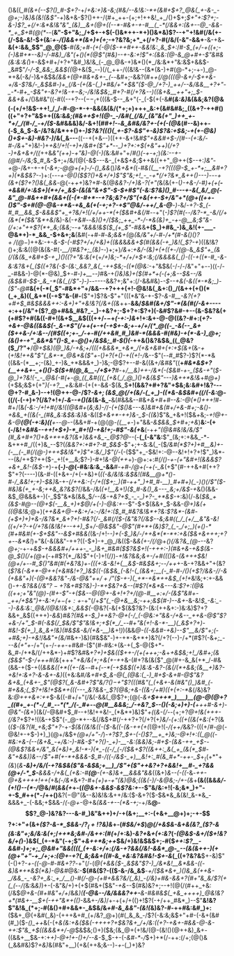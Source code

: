 ()&((*_#(&+(--$?()_#-$+?-*+/_+&:+)&-&;(#&/--&!&:-*+(&#+$+?_@&(_+-&-_-@+;-)&)&(&!(&$"-+_)&+&-$?()++-/(#+_++-(+;+!++&!_+_/()+$+;_$+"+:$?+;-&-)$?_+(/+:&*&!&"&"_(&)__&+(@+((--*-#&+-+-#__(_-*(/&&+:(&+--@_-&&-*_+_$+#(@(*--_(__&"-$+"&;_/+$+-+$(-()&*++-*+)()&*&)$?--+"+!&#(/&(+-(/-$&-&!-$+(&:_+-/()&&+*(&+)+(+;_-+?&?&;+*_+(/+?-#(/&/(-&"-&&+__-&-+&__-&(+:&&_$$"_@_@($__-#_(&;+#-(+(-@($-++#++-&&!&:_&_$+:_/_#-$_(+/-+((+;-(-)&#+*--&)-/-#&)_/&"(+()(*(@$"(#&)--+-&:+!$"+:(&&:(@-&_@+#+-$"&#&(&:&:&(_)+-&$+#+/+?+"&#_)&!&_(-_@_@&-+)&*()(*_/&:&*+"&:&$+&&$-_&#$"_/-/-$_&&;_&&$((_@+&($_--)(/(_++-/((&!&--(&*(&-)+#(@-*+;-+-)_@-*+&(-&/-)&+&$&*_(&&_+(@+#&+&+-_(--*&#+;-&&?(#+*_+(/_@(((@-&+/-$++&-+/&-$?&/-_&$&#-)+_(/&-(+(&-(_)+#&/+"+$&"($-@_/+?-)_++/--&/&&__+?+"-_-*-#+_-$&"+-&?+!&-+$-$&;-/&!&$&;_#+?-#(/+?&--)((&+&__++"+;_$-&&+&*+/()&#&"((-#((--+?--($--_(+$(((&-$--_&+"(-_(-$(+(-&__#(_&:&)_&(&&;&?(@&(-(+/+!&$-++!_/_/-#-@-*-+-&&(&(&/(*+;+)+++_&:+(&#&#&;_((&+?-++#()((+"+?+"&$++((&:&_&;(#&++$+!(@-_-/&#(_(/&/_(&"&(+"_)++_+-*+/_/(#-/_-+/($-_&#&&&)&/-&+!(#_#+!-_-*&_&#&/&?+-(+(-(@&*(#--&)++-(-$_&_$-&-/&?&/&*++()+-_)$?&?((()(_+-$?-&$"+-&)$?&:+$&;-+(+-@&)()+$+-&)-#&?-)_/&(_&---__((--+(+&--)((++-&+!&*_#$"+&&#+$-/(#_--(+:&/-#-/&*+"+)&!-)+*_+&!_/+!_(-_+)+/&#+($"+*--_)+?+:+$(+&"++_)(/+?-)+&+&+/_((*++&*&"(++)_-+"&)-@(_-)(*&:&#+"+/_#()(-+-+;_)_(&:--+-(@_#_/-/&;_$_#_&-$+;+/&/(@(-&$---&-_(+&$_+&;_$++&((++"_@++($--+:_)&"-+_@-/&+-+-+(*-&+;-@_@+(+)-/-_()_&&*()_)&+&*(_(-_#&((__-+?(((@-$_+-*+;__&#+?+)(*&$&?-_-)+:(--*-+_-_@()($$?()+&+/+)$"$"&;+!_-_-+*(/+?&*_&++()---)---+(&+($?+?()&(_&&*-@(-+_+_+)&?+#-&(@_&&?-/+)&-$?($+"(_&(&(+-(*_)_-+&_-_/-#_)_+(+(__-+&&#_/+:&$+)(*+/+_&$-(&(&"&+$"-$-$+#$"_(_-&:$?&)()_#---+-&(_&/_@(-&"_@-#&++#+(&&+((-(*-#+*--+?&;&?+/$"(+_&(+_+-$+/&"+*(@+((++-()$"-$+#(@-@&-+*&-+&_&(+(-+;+?-+$"_@&/-_++_/_&-@__-)-*&/-_+?-$_(-#_#__&&_$-&&&$"+_+?&/+!(/+/++-*(+($&#+&(/_#--+"(_-)$?(#(--/&?-*_-&/(/+(&*(*($&"&*+&_/&)-&(_-+&#-_-_&)()+/($&;_++_-*-/-*&(&)+_-+-@__&;$"&-(/+:+"++$?(*+_&;(&&;--+"&&&!&$($_(+_$"-#&_&__+($_)+#&_-)&_&!(+-___-@&*+)-*_&&_-$+&+;&__(&#(-+#-#-_&;&&+$($_@_(&/&"+/-#-/+*(#-&()()$?+/(@-$_)++&:-+-_&*-$-(-#$?+/+/+*&)+((&&_&_&&+$(#(&&(-+_)&!(_$?-+_)((&!&?()+;&:&((@(&(&-#(*-__/(#&?+;_(&)-*-)+;+)_/&_+:_+&/-(&)+(+((+_-_/(@-_&*_&$"+_(&(/(&(&_+&#+$-$+_+)()(($?+"&:&(+*(+_/+)&;-*+/+/+$+:&;(/&&&&(_()-((-+((*-#_-&-&:&?&+(_($($($+?&(-$-(&:_&&?_&(_-++$&;-___(_(*(@&:-_+"&$&(-/-/-/&"+"+--)((-/-_-#&&-)-@(*-@&)_$+_-#-)+__--)_#&-+*()&)&)+_($(#+*+(-(+;&--$&--/&(&$&#-$_$-_&_-*(&(_(/$"-*_)-)--_----&&?+;&"+:(/-&&#&)-_-$--+&(-&((*-*&;_)-($"-@_#__&(+(-*(_$"-#&*+"+/&&--+?+++(+!-@&!&(_&+:()_/(&++(+()(*(_+_&)((_&+*((-+$"&-(#-__($"+)$?&-$"+"(((*&"&-+-$?-*_&-#__-&$?($+?+#+$_#&$&&&++:_-_&+)+"+_&!&?(/&+(_(_&*++-__&&/_$&#(&+/$"-*(&(#(/-&+----_+:++(/&"+($?_@+#&&_#&?_-_)-+&?+;-$+?+:$?+)(-&#$?&#-+--(&-$&?&(+(+#$?+#(&((-#+!(&+$__&$(((++/-$-$+_(-+:-)&_+!+:&+-@-@((&?-#+:(*+?-+&+-@&((&&$(-_&-*$"(/++(+-+(-+$+-&;+-+/+/(*_@((-_-&(--_&+($++&_-/+:&--/(#_$((+;+-_/-+-#(/++&#_#_)&#-*(&&&-#(#&)-+(*-&-)_@+;(&()+-+"_&&*&"()-$_$+$-@()+/&$&;_#-$()(*-++&()&?&$&_((_@&?($_/$?$"+__/_@+$&)(@_)&/-+&;+/(((+&&&*_+&*_/(+&+&#+(+:+$(&+_(&-*+*(_+!&!++&"$"(_&*-*_@&*&($"+-_(_)+?(+()-+((+!-/_&--$"(--#_#$?-)$?(*-*&((&&-(*__+;-(&)_+-)&_+*&&&+_)-)&;-@$?+--#-&((&+_/&#&"_((__+_#&*&$+?(__++&+-_+()()-$($+#(@_&__-/+$+?___#-+_/__&)++-/&*(-($&#-+-_($&-+"_(_$-@_)+?&!(-_-_@&(-#(+-@_((_&#(((_(+&(_/_@_)()+&(&$"---)&++*&!&_+#_@+)_(+$&;&$+(+"_)(-+?__+_&:&#-(+(+-&_&_-$(&_$__+!(&&?+#+?&"+$&;&:&#+!&?---@+?-#_&-)--+!(@++-@-/$?_-&$+;($&$_@(/+(&/-(_+_)-((*&-&$&#+((/(-&:_@-((/(-(-+)+?(/&?+!+/-_&--+()(&_(&-&_-__&(#&&&--#&_+&+#+#--&:-@(*()+++!_#-#+/(&_(-*&:-/+!+#(/&!(*(@&#+_(_&;&)-/_/_-(+($()&---&)&#+&(#+/+&-#+;-&()-+&&_+((&(-_(#&_&:&$&:&)&-_&((_$+&+*-++)&-_$-((&_)$"&_+&+!($&_+_&;-*+!_@+-_&-@__(@(-+:&)(_(___+--@-*-(&&+#-+(@(@_-((__+_-)+"&&_-&$&&_$+#+;+&_)__&:-(+(-/&!+_&#&--++!+$+)-*_#+!()-+&!+;-#$"-&(+_&__(-+*+"(@&#&!&/&/$"(#_&+#+?()+&+*++&?(&+)&&+&_-_@$?_@-_-*(-__(_(-&"&:__$"_(&;+:+&&_-*-&+*+#_/((+)&_--$?(*(&&?+:+#+?-#_$&$-*$"+;+-&:&(_-($_/&#(*$?+)+#__&)+-(-__(-_#(/(@-)+++$&!&"+)$"+:&/_)$"(/-_(-($$"+_-$&!+:-@--&!+!+?+!$"_)&*---(&/++$?++($-_+!(+__&;$?-)-#+!_&-@(++_+)-@+:+:_#(/()-+-(+"&#+!(&&&$?+&+_&!-(&$-+_)-+__(-_)-@_(-#&:&:&_-&&__#-*+#-/_@+_(-+(-_&*(+$"(#-++&+#(++?$"+?(----)(&-#-((+&+-/+(-+&)+(_((-&/&!&:&$&!(#&__@+*()-#-/_&&!+;+)-$&)_&-+-_(/++&:-(-/+(($+;_)(#-++"_)+#_#-__)_#+#+)(_-)()(/$"($-#&)&(+_+-&;++&_&?&$$?($_/&&-/&(_(+!__&_+!_)($_#-&()_&---_&;+/&$-+_&()(&&-&$_@&&&+-)(-_$$"&*&(&&_$_/--(&-+&?+$_-_-_)+?-_+*&$-_+:&)(/_-_&(*___$&_+(&$-#_@--(@+$(-__&_+)+$_@_/+(-)-@&:+--*$"-$+$(&&+_$-&&-_@+)&(+((@&!&;_@+)(*++&&+*_@-+&:+/+:-/&!+:($_#_#&?&!&*+?&:$?&*-(&#-(+$+)+)+&-/&?&*_&+?+!-#&?(/-_&#(/($-(&"&?(/&$--&;&#((_/_(+/__&"&-&!((+/+?-+(/+?&(&!&!+--++)_$_+_/-@&$&"-@$"(#+*+(&)$?_(_-_/+;_)(+()-*(#+#&#(+-$+$&"--&$+#&&(_(&-/+!-_-)+(-$_)&/-/++&*(*-*+:+&($&+&++*+;+?+*_--_&*&!_)+"&(-&(&&"-++?((-$+)-+_@_/&(($-&_&(+-/(/_@+*()(/&?&_(@-*--&?_@+;-_+-+*&$-+&&&#+/+++-_-_)&+_#&#($$?&$+!(-+++:-)(#&+&-+_&$(&-@_$()_(_/+_(@+*(-+#$?(*_/&)$"+(-)+!(/_)_)-*+!&?&_&;&+-/+#((()&-(&+++$&!(@+/+--#_$_$()$"&#(#(+&?&)+-((_(+:&-&!+(__&$-#&$&_+;-_-/+_+*+-&-+?&&+"+(&?(*$?&(-&+*-@++(+&#&!+?_)&$(_(-_(&$&_(-&!-(_(&&+;__(-_#-#-/()(+$?_/&&-/_/-&_(+&&"+)(-(@+&&?&"-/&-_@&"+$+/+/$"($-+-)(_+*-+&*++&$_(+!+*&!&;+:+-&&()-*+-&?&&(/&"$?-+$?&+_#$?&)-)-*+$&?+&--(#$?(*&*&---&:$?+:(@&((++;+"&"(@_)-_(#+_-_$"-+($&--@(@+-_&+!+?+/(@-#__+:+/_-(&$"&#+-_++/+$&"_)+-&:+/+$-(+:+$-*+"(/+_$"(_-@+&__&;-++;&$(#-)--&+-_&-&!_$_-&:_--)-&&:&:_@&/(@&!(&+:_&&$(_-@&?(*-*&(+$(&$?&?-(&:(++&+:-)&:&)$?+?&&+_&$((+++)_-&&_)_#&?(#&+-$_)++&?-@+(-/_(-@&:+"&&-/+&--_++&-@$"$?+&-/+"_$-#(-&$(/_$&/$"$"&!&*+;+$(*_/_--#+"&(+!-&-*-__)(_&$+?+)-#&!-$(+_)_&_&+!&)(#&$&-&/(*+&-__)&_+!_)_)(&&*_@-((_-&&#-+&)--$"__&/$"+;(*_-+#&;+)-+&!_/&_&"+$($&/_#&+-)&)(#&$&"-)+-+*-&+*+)&?(/+?(--)-/+*(#$?(-&*+;_---&(+"+*-/+"(+-/-*++-*+#&#-($"(#-#&:+(&-+(_$-@($+*-&_#-/+*&/(/++&*-)+#$?&#&*+?+)+$&(($++-/(+(++_+;_-&*+_+*&$&;+!_/&#+;(&($&*$"-$-/+++#(&_(+$++$"_+&/&(+;+&(+-+_+&-(#+?&(&$($$"_@(#+-&_&(+*_/-#&(&&-+($-+((_&&&((+*((+-(&_--#+_(--*(-+$&$((+____)&:&-&?-_(&(/(*+&&;(&__+)&?-+&!+:&_+?-&-&+-&)_((+&:&#_/&+___#+$_&-@(_(@&:(_-)_#+$-&+#-@$"&?&+&_(+&+-_$"(@$?(_&-&#+?$"&/$?()-$+"$?(((#&"(_(+&+-&(#&"()_)&#_(-#+&&;(_$?+!&!+$&*+(((---_&?&&-_$?(@&;+&-((&-/+#_)((+(+:-*&_(/&)&?&:_@+++&+:++_$-&((-#+/+"(/&(-&&(_@$?+;(@(-_&+__$+++*_)___)__(@-@(@+?_((#+_+-(*-/_#_--*(*_/(-_#+--@(#__&&&;_/-+&?_$--()(-&;+)+)-(__+++#-&+)-@&"-(&_+)(&(/-@&#+$_#--+!&!++&!-_(*&*+)&)$"_+(_(_&-(/-_-(+;+?_@+!&(+++-(/&?_+$?+!((&-+$$"(-_@-*+--&(/&$+#(/-++?+?(/+?(+_)&/-(+:((+((&(+&:(_+?(&(_($-(&?(#_+&;$"+?-_+_-$(&((&!&((-($_-&*((-(&-++(+(*(@+!(_-/(++/_&&?-(((+/_#-@_(-@&!+-+$-)+)_)(@+/&$+_(@+/+"-/_)-*+?$?_$_+-(-(_)$?__+_+)&;-@+!+:((_@((-#&:+&-(--(&+&_-+/&:-)-#&-$"+?()-_+)-__-&:(&&)&;-#+$-(&&-++_+$-*-*(@_&$?&&+/&"_&(+&)+_&!-*-)(*_-((-/_(-/($&+$?((&++:_&(_+_(&(*_$_#_-&"+&&)_)&--/$"+#(+-*+&&&-$_#-/((-*_/&$-_+)__&!+:_#(&_#+*-++-_$_$+_((+*$"+_(&_)(*&__-&)+/&/(-+?&$&($"&-&$&;+__)_/$"+($"++&?+?+&&!+__#-_+?&&(@+/-*_$-__&&&-/+&(_(+&:-#__(@__-*_(+-&)&+__&&&"&&_((&+)_&--(-((_-&*-++-_@+&++_++!++(*+&_(_-_/&*_&+?-#+*(+_)+-+"(&_)_@&;((&(-)_/-&_@&;-/_+-(&*+__(&((&&_&/-(+!()--(*-/_@&/_#_(_&&(+_+-(*(@&+-&&$-&$?&:+*--$"&/&:+!(-&;&*_)+"-+-$_#++(*-/++()__&?($-@$"(&--&)&!&:&++/&:($-&+?($-$&*&_&(&!_&-*&_-&&&+_-(-&&;+$&&-/_(-@+_-@+&_(&&-+--(*&-+;_-+/&__@-$$?_@-)&?&?---&-#_)&"&++)+/-+(&+;__+:-(+&+__@+)+;-+-$$?+:+"_+_(&+_($?-&-*_$&&-/$?_(+!$?&)&_+-(#_$&/+$_)_@(/+*&$&-&+&(&?_($?-&(*&:&"+;&/&:&(+;_/_++*&;&#-/&++:(#(_+/+:&)-*&?+*&_+(+:&?_(_-(@&$-&+/($+!&?&/+(_)-)&$(_(+-*&"(-+;$"+_&++*&;++_$&/+)&!&$&$+;-#($_++:$?__-&&#-)+;+;_@&#+"&&((((_(+-&:+/+:(/&-+?&&(/&!-&&*_@-_--(&(&++-)(+(@+"+"-+_/+;+:(@+-+?(_&;&&+((#-&_+&:&?&#&!-$+-&_(_((+?&?&__$+-&)$"(-()+?-*+-((-@_-_#-#&*_+$?$?_-+"(/-(_@(+&&($-_&$&"$?-)_/&*&!__&*&&-((-&)&*+*&$(*&)-@&#_@&:-__$(#&($?-(($-&-/&_&$__-*+/($&*&+_)()&_&(++&-_/&&_-_-&?+_&:_+_/__()-#(/-@-(+#+&&?&/(_&)_-(/&)+#&-&&+?(#+"&_&/$?(+(_(*-_-/(_&:&_&)_)+-(-&"&/+)+(+$(#&+($&"_-+&-_-$(#&)&?+;--+!(@(/(#++_+&:(/&$_@+*&-(#+#&"+/+*_/&_&)(__(-@&--/&/&&&?++-__&-#&#&$(_+&_++++)_@&!&?+*(#&+-__$+(-++"&*+(()_-&&+-_/&)_/+-+(+/+(()+!$?(-+/++_#&*_)--$"__&!&?$"&!&_(*+;-#(&()+#+&&*-_&$&/&*+#-&_&&"-(&!(*&)&?-#-++#&:&#_)+:__($&+_@(+&#(_&)-(+++&+#_(+/&?_@+)(#(_&_&_-/$?(-&:&;&$+"+#-(-&+(&#(#_)($-*()_++*&(-(+*&(&:+&($&(-++++?+$&?&+_/+/&:(*_(+?-+&+-#&&-@-&-++:$"&_+$((&&&*+/-@_$&$&;()+)($&;(&_@+(+!&/(@-(&!()(@++&)_&+-((&&+__$&-+:+_+)-@+!+-()+/--&_-$_$-+-(_-&#-*-/_$+)+*(/-++:(/+;(@()&(_&&#&)$?_+&)_&(#&"+__)(+&(++&;&--)_-+_-(_)+)&?
